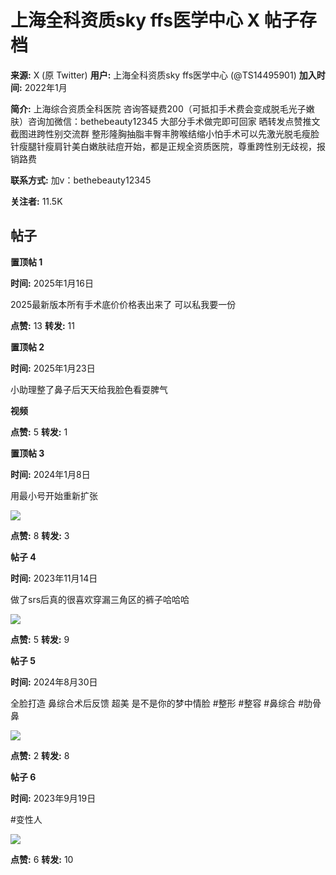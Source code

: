 # 上海全科资质sky ffs医学中心 X 帖子存档

**来源:** X (原 Twitter)
**用户:** 上海全科资质sky ffs医学中心 (@TS14495901)
**加入时间:** 2022年1月

**简介:** 上海综合资质全科医院 咨询答疑费200（可抵扣手术费会变成脱毛光子嫩肤）咨询加微信：bethebeauty12345 大部分手术做完即可回家 晒转发点赞推文截图进跨性别交流群 整形隆胸抽脂丰臀丰胯喉结缩小怕手术可以先激光脱毛瘦脸针瘦腿针瘦肩针美白嫩肤祛痘开始，都是正规全资质医院，尊重跨性别无歧视，报销路费

**联系方式:** 加v：bethebeauty12345

**关注者:** 11.5K

## 帖子

**置顶帖 1**

**时间:** 2025年1月16日

2025最新版本所有手术底价价格表出来了 可以私我要一份

**点赞:** 13
**转发:** 11

**置顶帖 2**

**时间:** 2025年1月23日

小助理整了鼻子后天天给我脸色看耍脾气

**视频**

**点赞:** 5
**转发:** 1

**置顶帖 3**

**时间:** 2024年1月8日

用最小号开始重新扩张

![](https://pbs.twimg.com/tweet_video_thumb/GDT-bcqaAAASzlt.jpg)

**点赞:** 8
**转发:** 3

**帖子 4**

**时间:** 2023年11月14日

做了srs后真的很喜欢穿漏三角区的裤子哈哈哈

![](https://pbs.twimg.com/ext_tw_video_thumb/1724343768747560960/pu/img/XsRDKMsDm8tgF8F-.jpg)

**点赞:** 5
**转发:** 9

**帖子 5**

**时间:** 2024年8月30日

全脸打造 鼻综合术后反馈 超美 是不是你的梦中情脸 #整形 #整容 #鼻综合 #肋骨鼻

![](https://pbs.twimg.com/ext_tw_video_thumb/1829498775468974080/pu/img/sP5Y-8lFPbBLWLtu.jpg)

**点赞:** 2
**转发:** 8

**帖子 6**

**时间:** 2023年9月19日

#变性人

![](https://pbs.twimg.com/media/F6aC8N7b0AAiBG-?format=jpg&name=small)

**点赞:** 6
**转发:** 10
